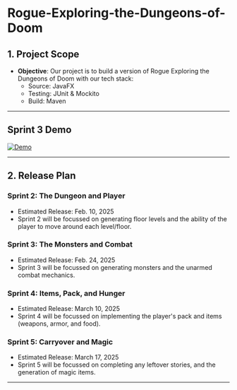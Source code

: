 # Rogue-Exploring-the-Dungeons-of-Doom

## **1. Project Scope**

- **Objective**:
Our project is to build a version of Rogue Exploring the Dungeons of Doom with our tech stack:
    - Source: JavaFX
    - Testing: JUnit & Mockito
    - Build: Maven

---

## Sprint 3 Demo

[![Demo](https://img.youtube.com/vi/tX7i1EI4QUU/0.jpg)](https://www.youtube.com/watch?v=tX7i1EI4QUU)

---

## **2. Release Plan**

### **Sprint 2: The Dungeon and Player**
- Estimated Release: Feb. 10, 2025
- Sprint 2 will be focussed on generating floor levels and the ability of the player to move around each level/floor.

### **Sprint 3: The Monsters and Combat**
- Estimated Release: Feb. 24, 2025
- Sprint 3 will be focussed on generating monsters and the unarmed combat mechanics.

### **Sprint 4: Items, Pack, and Hunger**
- Estimated Release: March 10, 2025
- Sprint 4 will be focussed on implementing the player's pack and items (weapons, armor, and food).

### **Sprint 5: Carryover and Magic**
- Estimated Release: March 17, 2025
- Sprint 5 will be focussed on completing any leftover stories, and the generation of magic items.

--- 
